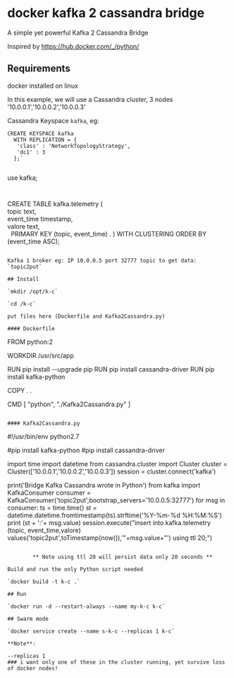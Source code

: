 # docker kafka 2 cassandra bridge
A simple yet powerful Kafka 2 Cassandra Bridge

Inspired by https://hub.docker.com/_/python/

## Requirements

docker installed on linux

In this example, we will use a Cassandra cluster, 3 nodes '10.0.0.1','10.0.0.2','10.0.0.3'

Cassandra Keyspace `kafka`, eg:

```
CREATE KEYSPACE kafka
  WITH REPLICATION = { 
   'class' : 'NetworkTopologyStrategy', 
   'dc1' : 3 
  };`
  
 ``` 
 use kafka;
 ```
  
 ```
 CREATE TABLE kafka.telemetry (  
    topic text,  
    event_time timestamp,  
    valore text,  
    PRIMARY KEY (topic, event_time) . 
) WITH CLUSTERING ORDER BY (event_time ASC);  
```

Kafka 1 broker eg: IP 10.0.0.5 port 32777 topic to get data: `topic2put`

## Install

`mkdir /opt/k-c`

`cd /k-c`

put files here (Dockerfile and Kafka2Cassandra.py)

#### Dockerfile

```
FROM python:2

WORKDIR /usr/src/app


RUN pip install --upgrade pip
RUN pip install cassandra-driver
RUN pip install kafka-python

COPY . .

CMD [ "python", "./Kafka2Cassandra.py" ]
```

#### Kafka2Cassandra.py

```
#!/usr/bin/env python2.7

#pip install kafka-python
#pip install cassandra-driver

import time
import datetime
from cassandra.cluster import Cluster
cluster = Cluster(['10.0.0.1','10.0.0.2','10.0.0.3'])
session = cluster.connect('kafka')

print('Bridge Kafka Cassandra wrote in Python')
from kafka import KafkaConsumer
consumer = KafkaConsumer('topic2put',bootstrap_servers='10.0.0.5:32777')
for msg in consumer:
        ts = time.time()
        st = datetime.datetime.fromtimestamp(ts).strftime('%Y-%m-%d %H:%M:%S')
        print (st + ':'+ msg.value)
        session.execute("insert into kafka.telemetry (topic, event_time,valore) values('topic2put',toTimestamp(now()),'"+msg.value+"') using ttl 20;")
```
        
        ** Note using ttl 20 will persist data only 20 seconds **

Build and run the only Python script needed

`docker build -t k-c .`

## Run

`docker run -d --restart-always --name my-k-c k-c`

## Swarm mode

`docker service create --name s-k-c --replicas 1 k-c`

**Note**:

--replicas 1 
### i want only one of these in the cluster running, yet survive loss of docker nodes!


